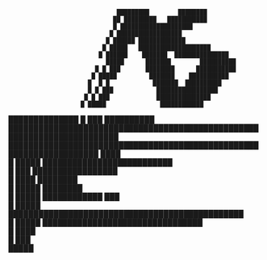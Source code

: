                                   █████████        ████████                                           
                                 ██ █████████   ███████████                                           
                                 █ ████████████████████                                               
                                █ ██████████████████                                                  
                               █ ██████ █████████████                                                 
                              █ █████   ████████████████████                                          
                             █ ██████    ███████  ███████████████                                     
                               █████      ███████        ██████████                                   
                            █ █ ███       ████████      ███████████                                   
                           █ █████         ███████    ███████████                                     
                          █  █ █            ███████  ██████████                                       
                          █ █ ███            █████████████████                                        
                         █ █ ███             ███████████████                                          
                        █ █████               ████████████                                            
  ██████████████       █  ███                  ██████████                                             
  ████████████████████████████████████████████████████████████████████████                            
     ████████████████████████████████████████████████████████████████████  ████                       
                     █ █████  ██████████████████████████                                              
                    █  ███            █████████████████                                               
                    █ ████                     ████████                                               
                   █ █████                      ████████                                              
                  █ █████                         ████████████                                 ███    
                  █ █████                           ███████████████████████████████████████████████   
                 █ █████                                ████████████████████████████████              
                 █ ████                                                                               
                █ ███                                                                                 
                 █████                                                                               
